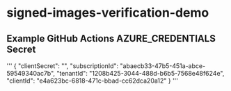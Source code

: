 # signed-images-verification-demo

## Example GitHub Actions AZURE_CREDENTIALS Secret
'''
{
    "clientSecret":  "",
    "subscriptionId":  "abaecb33-47b5-451a-abce-59549340ac7b",
    "tenantId":  "1208b425-3044-488d-b6b5-7568e48f624e",
    "clientId":  "e4a623bc-6818-471c-bbad-cc62dca20a12"
}
'''